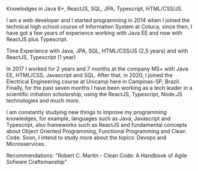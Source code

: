 Knowlodges in Java 8+, ReactJS, SQL, JPA, Typescript, HTML/CSS/JS.

I am a web developer and I started programming in 2014 when I joined the technical high school course of Information System at Cotuca, since then, I have got a few years of experience working with Java EE and now with ReactJS plus Typescript.

Time Experience with Java, JPA, SQL, HTML/CSS/JS (2,5 years) and with ReactJS, Typescript (1 year)

In 2017 I worked for 2 years and 7 months at the company MS+ with Java EE, HTML/CSS, Javascript and SQL. After that, in 2020, I joined the Electrical Engineering course at Unicamp here in Campinas-SP, Brazil. Finally, for the past seven months I have been working as a tech leader in a scientific initiation scholarship, using the ReactJS, Typescript, Node.JS technologies and much more.

I am constantly studying new things to improve my programming knowledges, for example, languages such as Java, Javascript and Typescript, also frameworks such as ReactJS and fundamental concepts about Object Oriented Programming, Functional Programming and Clean Code. Soon, I intend to study more about the topics: Devops and Microsservices.

Recommendations: "Robert C. Martin - Clean Code: A Handbook of Agile Sofware Craftsmanship"
